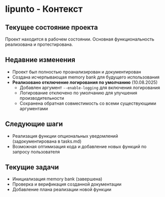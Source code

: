 # lipunto - Контекст

## Текущее состояние проекта

Проект находится в рабочем состоянии. Основная функциональность реализована и протестирована.

## Недавние изменения

- Проект был полностью проанализирован и документирован
- Создана исчерпывающая memory bank для будущего использования
- **Реализовано отключение логирования по умолчанию** (10.08.2025)
  - Добавлен аргумент `--enable-logging` для включения логирования
  - Логирование отключено по умолчанию для улучшения производительности
  - Сохранена обратная совместимость со всеми существующими аргументами

## Следующие шаги

- Реализация функции опциональных уведомлений (задокументирована в tasks.md)
- Возможная оптимизация кода и добавление новых функций по запросу пользователя

## Текущие задачи

- Инициализация memory bank (завершена)
- Проверка и верификация созданной документации
- Добавление плана реализации новой функции
